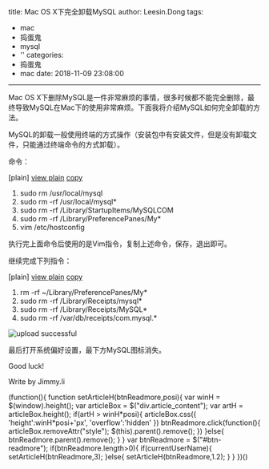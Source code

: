 title: Mac OS X下完全卸载MySQL
author: Leesin.Dong
tags:
  - mac
  - 捣蛋鬼
  - mysql
  - ''
categories:
  - 捣蛋鬼
  - mac
date: 2018-11-09 23:08:00
---
Mac OS X下删除MySQL是一件非常麻烦的事情，很多时候都不能完全删除，最终导致MySQL在Mac下的使用非常麻烦。下面我将介绍MySQL如何完全卸载的方法。

MySQL的卸载一般使用终端的方式操作（安装包中有安装文件，但是没有卸载文件，只能通过终端命令的方式卸载）。

命令：

\[plain\] [view plain](https://blog.csdn.net/u012721519/article/details/55002626#) [copy](https://blog.csdn.net/u012721519/article/details/55002626#)

1.  sudo rm /usr/local/mysql  
2.  sudo rm -rf /usr/local/mysql*  
3.  sudo rm -rf /Library/StartupItems/MySQLCOM  
4.  sudo rm -rf /Library/PreferencePanes/My*  
5.  vim /etc/hostconfig    

执行完上面命令后使用的是Vim指令，复制上述命令，保存，退出即可。

继续完成下列指令：

\[plain\] [view plain](https://blog.csdn.net/u012721519/article/details/55002626#) [copy](https://blog.csdn.net/u012721519/article/details/55002626#)

1.  rm -rf ~/Library/PreferencePanes/My*  
2.  sudo rm -rf /Library/Receipts/mysql*  
3.  sudo rm -rf /Library/Receipts/MySQL*  
4.  sudo rm -rf /var/db/receipts/com.mysql.*  


![upload successful](/images/my_blog_138.png)

最后打开系统偏好设置，最下方MySQL图标消失。

Good luck!

Write by Jimmy.li

(function(){ function setArticleH(btnReadmore,posi){ var winH = $(window).height(); var articleBox = $("div.article_content"); var artH = articleBox.height(); if(artH > winH\*posi){ articleBox.css({ 'height':winH\*posi+'px', 'overflow':'hidden' }) btnReadmore.click(function(){ articleBox.removeAttr("style"); $(this).parent().remove(); }) }else{ btnReadmore.parent().remove(); } } var btnReadmore = $("#btn-readmore"); if(btnReadmore.length>0){ if(currentUserName){ setArticleH(btnReadmore,3); }else{ setArticleH(btnReadmore,1.2); } } })()